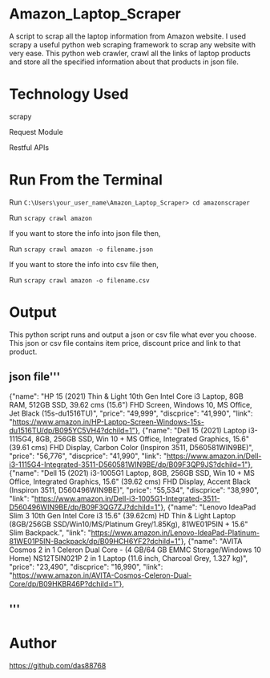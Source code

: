 # Amazon_Laptop_Scraper

A script to scrap all the laptop information from Amazon website.
I used scrapy a useful python web scraping framework to scrap any website with very ease.
This python web crawler, crawl all the links of laptop products and store all the specified information about that products in json file.


# Technology Used

scrapy

Request Module

Restful APIs 


# Run From the Terminal

Run ```C:\Users\your_user_name\Amazon_Laptop_Scraper> cd amazonscraper```

Run ```scrapy crawl amazon```

If you want to store the info into json file then,

Run ```scrapy crawl amazon -o filename.json```

If you want to store the info into csv file then,

Run ```scrapy crawl amazon -o filename.csv```


# Output

This python script runs and output a json or csv file what ever you choose.
This json or csv file contains item price, discount price and link to that product. 

## json file'''

{"name": "HP 15 (2021) Thin & Light 10th Gen Intel Core i3 Laptop, 8GB RAM, 512GB SSD, 39.62 cms (15.6\") FHD Screen, Windows 10, MS Office, Jet Black (15s-du1516TU)", "price": "49,999", "discprice": "41,990", "link": "https://www.amazon.in/HP-Laptop-Screen-Windows-15s-du1516TU/dp/B095YC5VH4?dchild=1"},
{"name": "Dell 15 (2021) Laptop i3-1115G4, 8GB, 256GB SSD, Win 10 + MS Office, Integrated Graphics, 15.6\" (39.61 cms) FHD Display, Carbon Color (Inspiron 3511, D560581WIN9BE)", "price": "56,776", "discprice": "41,990", "link": "https://www.amazon.in/Dell-i3-1115G4-Integrated-3511-D560581WIN9BE/dp/B09F3QP9JS?dchild=1"},
{"name": "Dell 15 (2021) i3-1005G1 Laptop, 8GB, 256GB SSD, Win 10 + MS Office, Integrated Graphics, 15.6\" (39.62 cms) FHD Display, Accent Black (Inspiron 3511, D560496WIN9BE)", "price": "55,534", "discprice": "38,990", "link": "https://www.amazon.in/Dell-i3-1005G1-Integrated-3511-D560496WIN9BE/dp/B09F3QG7ZJ?dchild=1"},
{"name": "Lenovo IdeaPad Slim 3 10th Gen Intel Core i3 15.6\" (39.62cm) HD Thin & Light Laptop (8GB/256GB SSD/Win10/MS/Platinum Grey/1.85Kg), 81WE01P5IN + 15.6\" Slim Backpack.", "link": "https://www.amazon.in/Lenovo-IdeaPad-Platinum-81WE01P5IN-Backpack/dp/B09HCH6YF2?dchild=1"},
{"name": "AVITA Cosmos 2 in 1 Celeron Dual Core - (4 GB/64 GB EMMC Storage/Windows 10 Home) NS12T5IN021P 2 in 1 Laptop (11.6 inch, Charcoal Grey, 1.327 kg)", "price": "23,490", "discprice": "16,990", "link": "https://www.amazon.in/AVITA-Cosmos-Celeron-Dual-Core/dp/B09HKBR46P?dchild=1"},

## '''

# Author
https://github.com/das88768
